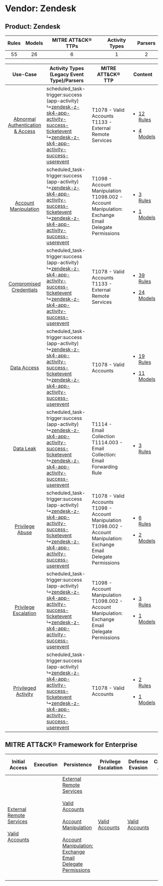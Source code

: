 Vendor: Zendesk
===============
Product: Zendesk
----------------
| Rules | Models | MITRE ATT&CK® TTPs | Activity Types | Parsers |
|:-----:|:------:|:------------------:|:--------------:|:-------:|
|  55   |   26   |         6          |       1        |    2    |

|    Use-Case    | Activity Types (Legacy Event Type)/Parsers    | MITRE ATT&CK® TTP    | Content    |
|:----:| ---- | ---- | ---- |
| [Abnormal Authentication & Access](../../../UseCases/uc_abnormal_authentication_&_access.md) |  scheduled_task-trigger:success (app-activity)<br> ↳[zendesk-z-sk4-app-activity-success-ticketevent](Ps/pC_zendeskzsk4appactivitysuccessticketevent.md)<br> ↳[zendesk-z-sk4-app-activity-success-userevent](Ps/pC_zendeskzsk4appactivitysuccessuserevent.md)<br> | T1078 - Valid Accounts<br>T1133 - External Remote Services<br>    | [<ul><li>12 Rules</li></ul><ul><li>4 Models</li></ul>](RM/r_m_zendesk_zendesk_Abnormal_Authentication_&_Access.md) |
|    [Account Manipulation](../../../UseCases/uc_account_manipulation.md)    |  scheduled_task-trigger:success (app-activity)<br> ↳[zendesk-z-sk4-app-activity-success-ticketevent](Ps/pC_zendeskzsk4appactivitysuccessticketevent.md)<br> ↳[zendesk-z-sk4-app-activity-success-userevent](Ps/pC_zendeskzsk4appactivitysuccessuserevent.md)<br> | T1098 - Account Manipulation<br>T1098.002 - Account Manipulation: Exchange Email Delegate Permissions<br>    | [<ul><li>3 Rules</li></ul><ul><li>1 Models</li></ul>](RM/r_m_zendesk_zendesk_Account_Manipulation.md)    |
|          [Compromised Credentials](../../../UseCases/uc_compromised_credentials.md)          |  scheduled_task-trigger:success (app-activity)<br> ↳[zendesk-z-sk4-app-activity-success-ticketevent](Ps/pC_zendeskzsk4appactivitysuccessticketevent.md)<br> ↳[zendesk-z-sk4-app-activity-success-userevent](Ps/pC_zendeskzsk4appactivitysuccessuserevent.md)<br> | T1078 - Valid Accounts<br>T1133 - External Remote Services<br>    | [<ul><li>39 Rules</li></ul><ul><li>24 Models</li></ul>](RM/r_m_zendesk_zendesk_Compromised_Credentials.md)         |
|    [Data Access](../../../UseCases/uc_data_access.md)    |  scheduled_task-trigger:success (app-activity)<br> ↳[zendesk-z-sk4-app-activity-success-ticketevent](Ps/pC_zendeskzsk4appactivitysuccessticketevent.md)<br> ↳[zendesk-z-sk4-app-activity-success-userevent](Ps/pC_zendeskzsk4appactivitysuccessuserevent.md)<br> | T1078 - Valid Accounts<br>    | [<ul><li>19 Rules</li></ul><ul><li>11 Models</li></ul>](RM/r_m_zendesk_zendesk_Data_Access.md)    |
|    [Data Leak](../../../UseCases/uc_data_leak.md)    |  scheduled_task-trigger:success (app-activity)<br> ↳[zendesk-z-sk4-app-activity-success-ticketevent](Ps/pC_zendeskzsk4appactivitysuccessticketevent.md)<br> ↳[zendesk-z-sk4-app-activity-success-userevent](Ps/pC_zendeskzsk4appactivitysuccessuserevent.md)<br> | T1114 - Email Collection<br>T1114.003 - Email Collection: Email Forwarding Rule<br>    | [<ul><li>3 Rules</li></ul>](RM/r_m_zendesk_zendesk_Data_Leak.md)    |
|    [Privilege Abuse](../../../UseCases/uc_privilege_abuse.md)    |  scheduled_task-trigger:success (app-activity)<br> ↳[zendesk-z-sk4-app-activity-success-ticketevent](Ps/pC_zendeskzsk4appactivitysuccessticketevent.md)<br> ↳[zendesk-z-sk4-app-activity-success-userevent](Ps/pC_zendeskzsk4appactivitysuccessuserevent.md)<br> | T1078 - Valid Accounts<br>T1098 - Account Manipulation<br>T1098.002 - Account Manipulation: Exchange Email Delegate Permissions<br> | [<ul><li>6 Rules</li></ul><ul><li>2 Models</li></ul>](RM/r_m_zendesk_zendesk_Privilege_Abuse.md)    |
|    [Privilege Escalation](../../../UseCases/uc_privilege_escalation.md)    |  scheduled_task-trigger:success (app-activity)<br> ↳[zendesk-z-sk4-app-activity-success-ticketevent](Ps/pC_zendeskzsk4appactivitysuccessticketevent.md)<br> ↳[zendesk-z-sk4-app-activity-success-userevent](Ps/pC_zendeskzsk4appactivitysuccessuserevent.md)<br> | T1098 - Account Manipulation<br>T1098.002 - Account Manipulation: Exchange Email Delegate Permissions<br>    | [<ul><li>3 Rules</li></ul><ul><li>1 Models</li></ul>](RM/r_m_zendesk_zendesk_Privilege_Escalation.md)    |
|    [Privileged Activity](../../../UseCases/uc_privileged_activity.md)    |  scheduled_task-trigger:success (app-activity)<br> ↳[zendesk-z-sk4-app-activity-success-ticketevent](Ps/pC_zendeskzsk4appactivitysuccessticketevent.md)<br> ↳[zendesk-z-sk4-app-activity-success-userevent](Ps/pC_zendeskzsk4appactivitysuccessuserevent.md)<br> | T1078 - Valid Accounts<br>    | [<ul><li>2 Rules</li></ul><ul><li>1 Models</li></ul>](RM/r_m_zendesk_zendesk_Privileged_Activity.md)    |

MITRE ATT&CK® Framework for Enterprise
--------------------------------------
| Initial Access                                                                                                                                   | Execution | Persistence                                                                                                                                                                                                                                                                                                                                 | Privilege Escalation                                                | Defense Evasion                                                     | Credential Access | Discovery | Lateral Movement | Collection                                                                                                                                                            | Command and Control | Exfiltration | Impact |
| ------------------------------------------------------------------------------------------------------------------------------------------------ | --------- | ------------------------------------------------------------------------------------------------------------------------------------------------------------------------------------------------------------------------------------------------------------------------------------------------------------------------------------------- | ------------------------------------------------------------------- | ------------------------------------------------------------------- | ----------------- | --------- | ---------------- | --------------------------------------------------------------------------------------------------------------------------------------------------------------------- | ------------------- | ------------ | ------ |
| [External Remote Services](https://attack.mitre.org/techniques/T1133)<br><br>[Valid Accounts](https://attack.mitre.org/techniques/T1078)<br><br> |           | [External Remote Services](https://attack.mitre.org/techniques/T1133)<br><br>[Valid Accounts](https://attack.mitre.org/techniques/T1078)<br><br>[Account Manipulation](https://attack.mitre.org/techniques/T1098)<br><br>[Account Manipulation: Exchange Email Delegate Permissions](https://attack.mitre.org/techniques/T1098/002)<br><br> | [Valid Accounts](https://attack.mitre.org/techniques/T1078)<br><br> | [Valid Accounts](https://attack.mitre.org/techniques/T1078)<br><br> |                   |           |                  | [Email Collection](https://attack.mitre.org/techniques/T1114)<br><br>[Email Collection: Email Forwarding Rule](https://attack.mitre.org/techniques/T1114/003)<br><br> |                     |              |        |